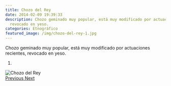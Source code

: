 ```yaml
---
title: Chozo del Rey
date: 2014-02-09 19:39:33
description: Chozo geminado muy popular, está muy modificado por actuaciones recientes,
  revocado en yeso.
categories: Etnográfico
featured_image: /img/chozo-del-rey-1.jpg
---
```



Chozo geminado muy popular, está muy modificado por actuaciones recientes, revocado en yeso.

<div id="myCarousel" class="carousel slide" df-ride="carousel">
  <!-- Indicators -->
  <ol class="carousel-indicators">
    <li df-target="#myCarousel" df-slide-to="0" class="active"></li>
  </ol>
  <!-- Wrapper for slides -->
  <div class="carousel-inner" role="listbox">
    <div class="item active">
      <img src="/img/chozo-del-rey-1.jpg" alt="Chozo del Rey">
    </div>
  <!-- Left and right controls -->
  <a class="left carousel-control" href="#myCarousel" role="button" df-slide="prev">
    <span class="glyphicon glyphicon-chevron-left" aria-hidden="true"></span>
    <span class="sr-only">Previous</span>
  </a>
  <a class="right carousel-control" href="#myCarousel" role="button" df-slide="next">
    <span class="glyphicon glyphicon-chevron-right" aria-hidden="true"></span>
    <span class="sr-only">Next</span>
  </a>
</div>
